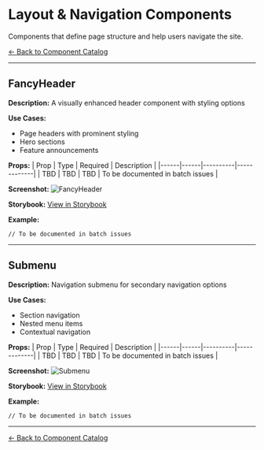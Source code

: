 # Layout & Navigation Components

Components that define page structure and help users navigate the site.

[← Back to Component Catalog](README.md)

---

## FancyHeader

**Description:** A visually enhanced header component with styling options

**Use Cases:**
- Page headers with prominent styling
- Hero sections
- Feature announcements

**Props:**
| Prop | Type | Required | Description |
|------|------|----------|-------------|
| TBD | TBD | TBD | To be documented in batch issues |

**Screenshot:**
![FancyHeader](../../screenshots/fancyheader.png)

**Storybook:** [View in Storybook](http://localhost:6006/?path=/story/parts-fancyheader)

**Example:**
```tsx
// To be documented in batch issues
```

---

## Submenu

**Description:** Navigation submenu for secondary navigation options

**Use Cases:**
- Section navigation
- Nested menu items
- Contextual navigation

**Props:**
| Prop | Type | Required | Description |
|------|------|----------|-------------|
| TBD | TBD | TBD | To be documented in batch issues |

**Screenshot:**
![Submenu](../../screenshots/submenu.png)

**Storybook:** [View in Storybook](http://localhost:6006/?path=/story/parts-submenu)

**Example:**
```tsx
// To be documented in batch issues
```

---

[← Back to Component Catalog](README.md)
